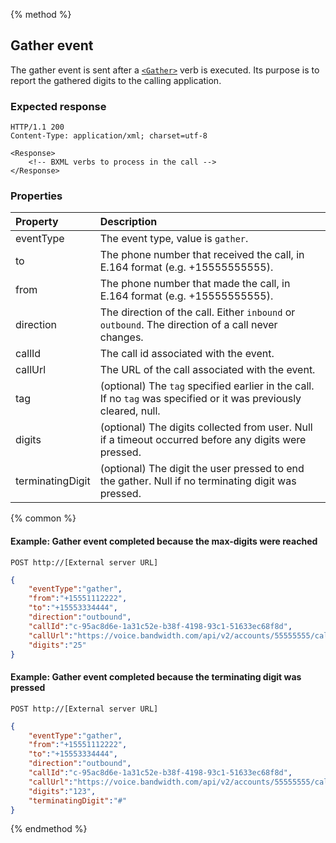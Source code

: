 {% method %}
##  Gather event

The gather event is sent after a [`<Gather>`](../verbs/gather.md) verb is executed.  Its purpose is to report the gathered digits 
to the calling application.

### Expected response

```http
HTTP/1.1 200
Content-Type: application/xml; charset=utf-8

<Response>
    <!-- BXML verbs to process in the call -->
</Response>
```

### Properties
| Property         | Description                                                                                                       |
|:-----------------|:------------------------------------------------------------------------------------------------------------------|
| eventType        | The event type, value is `gather`.                                                                                |
| to               | The phone number that received the call, in E.164 format (e.g. +15555555555).                                     |
| from             | The phone number that made the call, in E.164 format (e.g. +15555555555).                                         |
| direction        | The direction of the call. Either `inbound` or `outbound`. The direction of a call never changes.                 |
| callId           | The call id associated with the event.                                                                            |
| callUrl          | The URL of the call associated with the event.                                                                    |
| tag              | (optional) The `tag` specified earlier in the call. If no `tag` was specified or it was previously cleared, null. |
| digits           | (optional) The digits collected from user.  Null if a timeout occurred before any digits were pressed.            |
| terminatingDigit | (optional) The digit the user pressed to end the gather.  Null if no terminating digit was pressed.               |

{% common %}

#### Example: Gather event completed because the max-digits were reached

```
POST http://[External server URL]
```

```json
{
	"eventType":"gather",
	"from":"+15551112222",
	"to":"+15553334444",
	"direction":"outbound",
	"callId":"c-95ac8d6e-1a31c52e-b38f-4198-93c1-51633ec68f8d",
	"callUrl":"https://voice.bandwidth.com/api/v2/accounts/55555555/calls/c-95ac8d6e-1a31c52e-b38f-4198-93c1-51633ec68f8d",
	"digits":"25"
}
```

#### Example: Gather event completed because the terminating digit was pressed

```
POST http://[External server URL]
```

```json
{
	"eventType":"gather",
	"from":"+15551112222",
	"to":"+15553334444",
	"direction":"outbound",
	"callId":"c-95ac8d6e-1a31c52e-b38f-4198-93c1-51633ec68f8d",
	"callUrl":"https://voice.bandwidth.com/api/v2/accounts/55555555/calls/c-95ac8d6e-1a31c52e-b38f-4198-93c1-51633ec68f8d",
	"digits":"123",
	"terminatingDigit":"#"
}
```
{% endmethod %}

